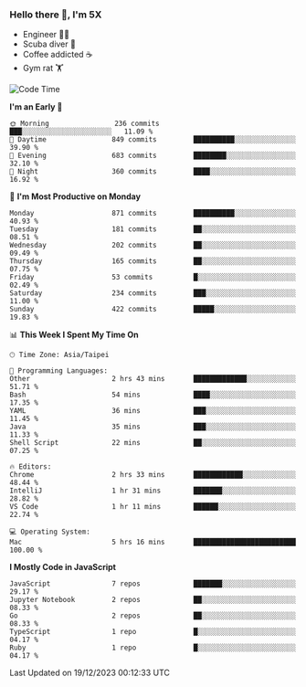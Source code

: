 ### Hello there 👋, I'm 5X

* Engineer 👨‍💻
* Scuba diver 🤿
* Coffee addicted ☕️
* Gym rat 🏋️

<!--START_SECTION:waka-->
![Code Time](http://img.shields.io/badge/Code%20Time-681%20hrs%207%20mins-blue)

**I'm an Early 🐤** 

```text
🌞 Morning                236 commits         ███░░░░░░░░░░░░░░░░░░░░░░   11.09 % 
🌆 Daytime                849 commits         ██████████░░░░░░░░░░░░░░░   39.90 % 
🌃 Evening                683 commits         ████████░░░░░░░░░░░░░░░░░   32.10 % 
🌙 Night                  360 commits         ████░░░░░░░░░░░░░░░░░░░░░   16.92 % 
```
📅 **I'm Most Productive on Monday** 

```text
Monday                   871 commits         ██████████░░░░░░░░░░░░░░░   40.93 % 
Tuesday                  181 commits         ██░░░░░░░░░░░░░░░░░░░░░░░   08.51 % 
Wednesday                202 commits         ██░░░░░░░░░░░░░░░░░░░░░░░   09.49 % 
Thursday                 165 commits         ██░░░░░░░░░░░░░░░░░░░░░░░   07.75 % 
Friday                   53 commits          █░░░░░░░░░░░░░░░░░░░░░░░░   02.49 % 
Saturday                 234 commits         ███░░░░░░░░░░░░░░░░░░░░░░   11.00 % 
Sunday                   422 commits         █████░░░░░░░░░░░░░░░░░░░░   19.83 % 
```


📊 **This Week I Spent My Time On** 

```text
🕑︎ Time Zone: Asia/Taipei

💬 Programming Languages: 
Other                    2 hrs 43 mins       █████████████░░░░░░░░░░░░   51.71 % 
Bash                     54 mins             ████░░░░░░░░░░░░░░░░░░░░░   17.35 % 
YAML                     36 mins             ███░░░░░░░░░░░░░░░░░░░░░░   11.45 % 
Java                     35 mins             ███░░░░░░░░░░░░░░░░░░░░░░   11.33 % 
Shell Script             22 mins             ██░░░░░░░░░░░░░░░░░░░░░░░   07.25 % 

🔥 Editors: 
Chrome                   2 hrs 33 mins       ████████████░░░░░░░░░░░░░   48.44 % 
IntelliJ                 1 hr 31 mins        ███████░░░░░░░░░░░░░░░░░░   28.82 % 
VS Code                  1 hr 11 mins        ██████░░░░░░░░░░░░░░░░░░░   22.74 % 

💻 Operating System: 
Mac                      5 hrs 16 mins       █████████████████████████   100.00 % 
```

**I Mostly Code in JavaScript** 

```text
JavaScript               7 repos             ███████░░░░░░░░░░░░░░░░░░   29.17 % 
Jupyter Notebook         2 repos             ██░░░░░░░░░░░░░░░░░░░░░░░   08.33 % 
Go                       2 repos             ██░░░░░░░░░░░░░░░░░░░░░░░   08.33 % 
TypeScript               1 repo              █░░░░░░░░░░░░░░░░░░░░░░░░   04.17 % 
Ruby                     1 repo              █░░░░░░░░░░░░░░░░░░░░░░░░   04.17 % 
```




 Last Updated on 19/12/2023 00:12:33 UTC
<!--END_SECTION:waka-->
